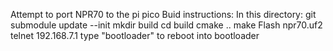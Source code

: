 Attempt to port NPR70 to the pi pico
Buid instructions:
In this directory:
git submodule update --init
mkdir build
cd build
cmake ..
make
Flash npr70.uf2
telnet 192.168.7.1
type "bootloader" to reboot into bootloader
